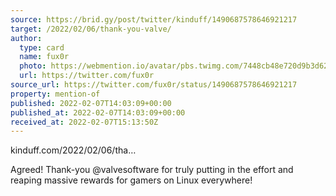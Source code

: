```yaml
---
source: https://brid.gy/post/twitter/kinduff/1490687578646921217
target: /2022/02/06/thank-you-valve/
author:
  type: card
  name: fux0r
  photo: https://webmention.io/avatar/pbs.twimg.com/7448cb48e720d9b3d62fb156d811cb6b781f5cebf65825486226a1867ae77abc.png
  url: https://twitter.com/fux0r
source_url: https://twitter.com/fux0r/status/1490687578646921217
property: mention-of
published: 2022-02-07T14:03:09+00:00
published_at: 2022-02-07T14:03:09+00:00
received_at: 2022-02-07T15:13:50Z
---
```


kinduff.com/2022/02/06/tha…

Agreed! Thank-you @valvesoftware for truly putting in the effort and reaping massive rewards for gamers on Linux everywhere!